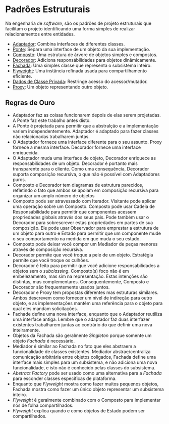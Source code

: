 # Padrões Estruturais
Na engenharia de _software_, são os padrões de projeto estruturais que facilitam o projeto identificando uma forma simples de realizar relacionamentos entre entidades. 
* [Adaptador](https://github.com/henryhamon/sourcemaking/blob/master/1_design_patterns/2_structural_patterns/1_adapter.md): Combina interfaces de diferentes classes.
* [Ponte](https://github.com/henryhamon/sourcemaking/blob/master/1_design_patterns/2_structural_patterns/2_bridge.md): Separa uma interface de um objeto da sua implementação.
* [Composto](https://github.com/henryhamon/sourcemaking/blob/master/1_design_patterns/2_structural_patterns/3_composite.md): Uma estrutura de árvore de objetos simples e compostos.
* [Decorador]("https://github.com/henryhamon/sourcemaking/blob/master/1_design_patterns/2_structural_patterns/4_decorator.md): Adiciona responsábilidades para objetos dinâmicamente.
* [Fachada](https://github.com/henryhamon/sourcemaking/blob/master/1_design_patterns/2_structural_patterns/5_facade.md): Uma simples classe que representa o subsistema inteiro.
* [Flyweight](https://github.com/henryhamon/sourcemaking/blob/master/1_design_patterns/2_structural_patterns/6_flyweight.md): Uma instância refinada usada para compartilhamento eficiente.
* [Dados de Classe Privada](https://github.com/henryhamon/sourcemaking/blob/master/1_design_patterns/2_structural_patterns/7_private_class_data.md): Restringe acesso do acessor/mutador.
* [Proxy](https://github.com/henryhamon/sourcemaking/blob/master/1_design_patterns/2_structural_patterns/8_proxy.md): Um objeto representando outro objeto.

## Regras de Ouro
* Adaptador faz as coisas funcionarem depois de elas serem projetadas. A Ponte faz este trabalho antes disto.
* A Ponte é projetada para permitir que a abstralção e a implementação variem independentemente. Adaptador é adaptado para fazer classes não relacionadas trabalharem juntas.
* O Adaptador fornece uma interface diferente para o seu assunto. Proxy fornece a mesma interface. Decorador fornece uma interface enriquecida.
* O Adaptador muda uma interface de objeto, Decorador enriquece as responsabilidades de um objeto. Decorador é portanto mais transparente para o cliente. Como uma consequência, Decorador suporta composição recursiva, o que não é possível com Adaptadores puros.
* Composto e Decorador tem diagramas de estrutura parecidos, refletindo o fato que ambos se apoiam em composição recursiva para organizar um amplo número de objetos
* Composto pode ser atravessado com Iterador. Visitante pode aplicar uma operação sobre um Composto. Composto pode usar Cadeia de Responsábilidade para permitir que componentes acessem propriedades globais através dos seus pais. Pode também usar o Decorador para sobrescrever estas propriedades em partes de sua composição. Ele pode usar Observador para emprestar a estrutura de um objeto para outro e Estado para permitir que um componente mude o seu comportamento na medida em que muda o seu estado.
* Composto pode deixar você compor um Mediador de peças menores através de composição recursiva.
* Decorador permite que você troque a pele de um objeto. Estratégia permite que você troque os culhões.
* Decorador é feito para permitir que você adicione responsabilidades a objetos sem o _subclassing_. Composto(s) foco não é em embelezamento, mas sim na representação. Estas intenções são distintas, mas complementares. Consequentemente, Composto e Decorador são frequentemente usados juntos. 
* Decorador e Proxy tem propostas diferentes mas estruturas similares. Ambos descrevem como fornecer um nível de indireção para outro objeto, e as implementações mantém uma referência para o objeto para qual eles mandam solicitações.
* Fachade define uma nova interface, enquanto que o Adaptador reutiliza uma interface antiga. Lembre que o adaptador faz duas interfazer existentes trabalharem juntas ao contrário do que definir uma nova inteiramente.
* Objetos da Fachada são geralmente _Singleton_ porque somente um objeto _Fachada_ é necessário.
* Mediador é similar ao Fachada no fato que eles abstraem a funcionalidade de classes existentes. Mediador abstrae/centraliza comunicação arbitrária entre objetos coligados, Fachada define uma interface mais simples para um subsistema, e não adiciona uma nova funcionalidade, e isto não é conhecido pelas classes do subsistema.
* _Abstract Factory_ pode ser usado como uma alternativa para a _Fachada_ para esconder classes específicas de plataforma.
* Enquanto que _Flyweight_ mostra como fazer muitos pequenos objetos, Fachada mostra como fazer um único objeto representar um subsistema inteiro.
* _Flyweight_ é geralmente combinado com o Composto para implementar nós de folha compartilhados.
* _Flyweight_ explica quando e como objetos de Estado podem ser compartilhados.